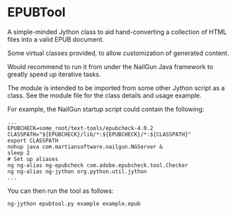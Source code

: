 # EPUBTool

A simple-minded Jython class to aid hand-converting a collection of HTML files
into a valid EPUB document.

Some virtual classes provided, to allow customization of generated content.

Would recommend to run it from under the NailGun Java framework to greatly
speed up iterative tasks.

The module is intended to be imported from some other Jython script as a class.
See the module file for the class details and usage example.

For example, the NailGun startup script could contain the following: 
```
...
EPUBCHECK=some_root/text-tools/epubcheck-4.0.2
CLASSPATH="${EPUBCHECK}/lib/*:${EPUBCHECK}/*:${CLASSPATH}"
export CLASSPATH
nohup java com.martiansoftware.nailgun.NGServer &
sleep 2
# Set up aliases
ng ng-alias ng-epubcheck com.adobe.epubcheck.tool.Checker
ng ng-alias ng-jython org.python.util.jython
...
```

You can then run the tool as follows:
```
ng-jython epubtool.py example example.epub
```

